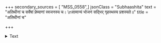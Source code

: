 +++
secondary_sources = [ "MSS_0558",]
jsonClass = "Subhaashita"
text = "अतिथीनां च सर्वेषां प्रेष्याणां स्वजनस्य च।  \nसामान्यं भोजनं सद्भिर् गृहस्थस्य प्रशस्यते॥"
title = "अतिथीनां च"

+++

<details><summary>Text</summary>

अतिथीनां च सर्वेषां प्रेष्याणां स्वजनस्य च।  
सामान्यं भोजनं सद्भिर् गृहस्थस्य प्रशस्यते॥
</details>
